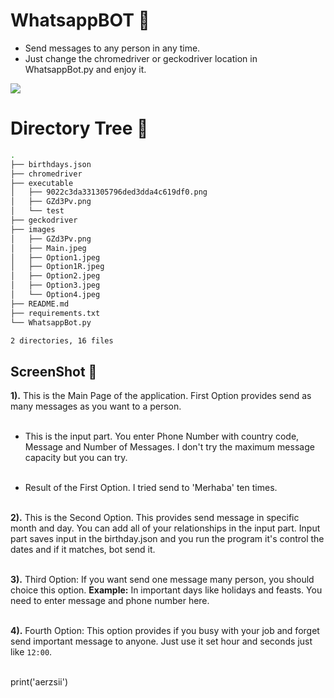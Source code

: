 # WhatsappBOT :robot:
 - Send messages to any person in any time.
 - Just change the chromedriver or geckodriver location in WhatsappBot.py and enjoy it.
 
 [![](https://camo.githubusercontent.com/2fb0723ef80f8d87a51218680e209c66f213edf8/68747470733a2f2f666f7274686562616467652e636f6d2f696d616765732f6261646765732f6d6164652d776974682d707974686f6e2e737667)](https://python.org)
 
# Directory Tree :cactus:
```bash
.
├── birthdays.json
├── chromedriver
├── executable
│   ├── 9022c3da331305796ded3dda4c619df0.png
│   ├── GZd3Pv.png
│   └── test
├── geckodriver
├── images
│   ├── GZd3Pv.png
│   ├── Main.jpeg
│   ├── Option1.jpeg
│   ├── Option1R.jpeg
│   ├── Option2.jpeg
│   ├── Option3.jpeg
│   └── Option4.jpeg
├── README.md
├── requirements.txt
└── WhatsappBot.py

2 directories, 16 files
```
 
## ScreenShot :camera_flash:

**1).** This is the Main Page of the application. First Option provides send as many messages as you want to a person. <br><br>


 - This is the input part. You enter Phone Number with country code, Message and Number of Messages. I don't try the maximum message capacity but you can try.  <br><br>


 - Result of the First Option. I tried send to 'Merhaba' ten times. <br><br>


**2).** This is the Second Option. This provides send message in specific month and day. You can add all of your relationships in the input part. Input part saves input in the birthday.json and you run the program it's control the dates and if it matches, bot send it.  <br><br>


**3).** Third Option: If you want send one message many person, you should choice this option. **Example:** In important days like holidays and feasts. You need to enter message and phone number here.  <br><br>


**4).** Fourth Option: This option provides if you busy with your job and forget send important message to anyone. Just use it set hour and seconds just like `12:00`.   <br><br>







print('aerzsii')